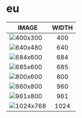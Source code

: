# eu

| IMAGE | WIDTH |
|-------|:-----:|
| ![400x300](images/fmd_eu_400x300.jpg) | 400 |
| ![640x480](images/fmd_eu_640x480.jpg) | 640 |
| ![684x600](images/fmd_eu_684x600.jpg) | 684 |
| ![685x600](images/fmd_eu_685x600.jpg) | 685 |
| ![800x600](images/fmd_eu_800x600.jpg) | 800 |
| ![960x800](images/fmd_eu_960x800.jpg) | 960 |
| ![961x800](images/fmd_eu_961x800.jpg) | 961 |
| ![1024x768](images/fmd_eu_1024x768.jpg) | 1024 |
